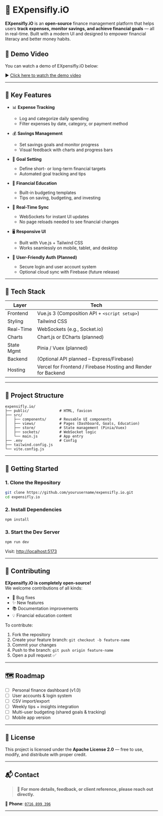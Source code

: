 # 💸 EXpensifly.iO

**EXpensifly.iO** is an **open-source** finance management platform that helps users **track expenses, monitor savings, and achieve financial goals** — all in real-time. Built with a modern UI and designed to empower financial literacy and better money habits.

## 🎥 Demo Video

You can watch a demo of EXpensifly.iO below:

▶️ [Click here to watch the demo video](./src/assets/media/expensifly%20demo.mp4)

---

## 🌟 Key Features

- 📊 **Expense Tracking**
  - Log and categorize daily spending
  - Filter expenses by date, category, or payment method

- 💰 **Savings Management**
  - Set savings goals and monitor progress
  - Visual feedback with charts and progress bars

- 🎯 **Goal Setting**
  - Define short- or long-term financial targets
  - Automated goal tracking and tips

- 🧠 **Financial Education**
  - Built-in budgeting templates
  - Tips on saving, budgeting, and investing

- 🔁 **Real-Time Sync**
  - WebSockets for instant UI updates
  - No page reloads needed to see financial changes

- 🖥️ **Responsive UI**
  - Built with Vue.js + Tailwind CSS
  - Works seamlessly on mobile, tablet, and desktop

- 🔐 **User-Friendly Auth (Planned)**
  - Secure login and user account system
  - Optional cloud sync with Firebase (future release)

---

## 🔧 Tech Stack

| Layer       | Tech                                 |
|-------------|--------------------------------------|
| Frontend    | Vue.js 3 (Composition API + `<script setup>`) |
| Styling     | Tailwind CSS                         |
| Real-Time   | WebSockets (e.g., Socket.io)         |
| Charts      | Chart.js or ECharts (planned)        |
| State Mgmt  | Pinia / Vuex (planned)               |
| Backend     | (Optional API planned – Express/Firebase) |
| Hosting     | Vercel for Frontend / Firebase Hosting  and Render for Backend           |

---

## 📂 Project Structure

```
expensifly.io/
├── public/              # HTML, favicon
├── src/
│   ├── components/      # Reusable UI components
│   ├── views/           # Pages (Dashboard, Goals, Education)
│   ├── store/           # State management (Pinia/Vuex)
│   ├── sockets/         # WebSocket logic
│   └── main.js          # App entry
├── .env                 # Config
├── tailwind.config.js
└── vite.config.js
```

---

## 🚀 Getting Started

### 1. Clone the Repository

```bash
git clone https://github.com/yourusername/expensifly.io.git
cd expensifly.io
```

### 2. Install Dependencies

```bash
npm install
```

### 3. Start the Dev Server

```bash
npm run dev
```

Visit: [http://localhost:5173](http://localhost:5173)

---



## 🤝 Contributing

**EXpensifly.iO is completely open-source!**  
We welcome contributions of all kinds:

- 🐛 Bug fixes  
- ✨ New features  
- 📚 Documentation improvements  
- 💡 Financial education content  

To contribute:

1. Fork the repository  
2. Create your feature branch: `git checkout -b feature-name`  
3. Commit your changes  
4. Push to the branch: `git push origin feature-name`  
5. Open a pull request ✅  

---

## 🗺️ Roadmap

- [ ] Personal finance dashboard (v1.0)
- [ ] User accounts & login system
- [ ] CSV import/export
- [ ] Weekly tips + insights integration
- [ ] Multi-user budgeting (shared goals & tracking)
- [ ] Mobile app version

---

## 📜 License

This project is licensed under the **Apache License 2.0** — free to use, modify, and distribute with proper credit.


---

## 📬 Contact

> 💬 **For more details, feedback, or client reference, please reach out directly.**

📱 **Phone**: [`0716 899 396`](tel:+254716899396) 

---
